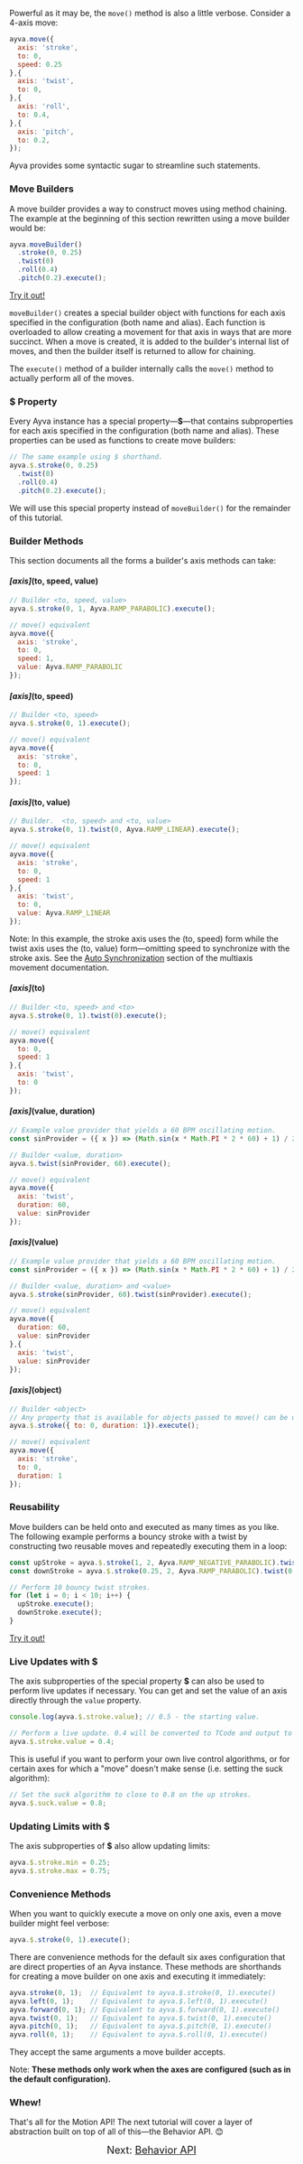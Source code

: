 Powerful as it may be, the ```move()``` method is also a little verbose. Consider a 4-axis move:

```javascript
ayva.move({
  axis: 'stroke',
  to: 0,
  speed: 0.25
},{
  axis: 'twist',
  to: 0,
},{
  axis: 'roll',
  to: 0.4,
},{
  axis: 'pitch',
  to: 0.2,
});
```

Ayva provides some syntactic sugar to streamline such statements.

### Move Builders

A move builder provides a way to construct moves using method chaining. The example at the beginning
of this section rewritten using a move builder would be:

```javascript
ayva.moveBuilder()
  .stroke(0, 0.25)
  .twist(0)
  .roll(0.4)
  .pitch(0.2).execute();
```

<a href="./tutorial-examples/move-builder-example-1.html" target="_blank">Try it out!</a>

```moveBuilder()``` creates a special builder object with functions for each axis specified in the configuration (both name and alias).
Each function is overloaded to allow creating a movement for that axis in ways that are more succinct. When a move is created, it is 
added to the builder's internal list of  moves, and then the builder itself is returned to allow for chaining.

The ```execute()``` method of a builder internally calls the ```move()``` method to actually perform all of the moves.

### $ Property
Every Ayva instance has a special property—__$__—that contains subproperties for each axis specified in the configuration (both name and alias).
These properties can be used as functions to create move builders:

```javascript
// The same example using $ shorthand.
ayva.$.stroke(0, 0.25)
  .twist(0)
  .roll(0.4)
  .pitch(0.2).execute();
```

We will use this special property instead of ```moveBuilder()``` for the remainder of this tutorial.

### Builder Methods

This section documents all the forms a builder's axis methods can take:

<h4><i>[axis]</i>(to, speed, value)</h4>

```javascript
// Builder <to, speed, value>
ayva.$.stroke(0, 1, Ayva.RAMP_PARABOLIC).execute();

// move() equivalent
ayva.move({
  axis: 'stroke',
  to: 0,
  speed: 1,
  value: Ayva.RAMP_PARABOLIC
});
```

<h4 class="pad-20"><i>[axis]</i>(to, speed)</h4>

```javascript
// Builder <to, speed>
ayva.$.stroke(0, 1).execute();

// move() equivalent
ayva.move({
  axis: 'stroke',
  to: 0,
  speed: 1
});
```

<h4 class="pad-20"><i>[axis]</i>(to, value)</h4>

```javascript
// Builder.  <to, speed> and <to, value>
ayva.$.stroke(0, 1).twist(0, Ayva.RAMP_LINEAR).execute();

// move() equivalent
ayva.move({
  axis: 'stroke',
  to: 0,
  speed: 1
},{
  axis: 'twist',
  to: 0,
  value: Ayva.RAMP_LINEAR
});
```
Note: In this example, the stroke axis uses the (to, speed) form while the twist axis uses the (to, value) form—omitting speed to synchronize
with the stroke axis. See the <a href="./tutorial-motion-api-multiaxis.html#auto-sync" target="_blank">Auto Synchronization</a> section
of the multiaxis movement documentation.

<h4 class="pad-20"><i>[axis]</i>(to)</h4>

```javascript
// Builder <to, speed> and <to>
ayva.$.stroke(0, 1).twist(0).execute();

// move() equivalent
ayva.move({
  to: 0,
  speed: 1
},{
  axis: 'twist',
  to: 0
});
```

<h4 class="pad-20"><i>[axis]</i>(value, duration)</h4>

```javascript
// Example value provider that yields a 60 BPM oscillating motion.
const sinProvider = ({ x }) => (Math.sin(x * Math.PI * 2 * 60) + 1) / 2; 

// Builder <value, duration>
ayva.$.twist(sinProvider, 60).execute();

// move() equivalent
ayva.move({
  axis: 'twist',
  duration: 60,
  value: sinProvider
});
```

<h4 class="pad-20"><i>[axis]</i>(value)</h4>

```javascript
// Example value provider that yields a 60 BPM oscillating motion.
const sinProvider = ({ x }) => (Math.sin(x * Math.PI * 2 * 60) + 1) / 2;

// Builder <value, duration> and <value>
ayva.$.stroke(sinProvider, 60).twist(sinProvider).execute();

// move() equivalent
ayva.move({
  duration: 60,
  value: sinProvider
},{
  axis: 'twist',
  value: sinProvider
});
```

<h4 class="pad-20"><i>[axis]</i>(object)</h4>

```javascript
// Builder <object>
// Any property that is available for objects passed to move() can be used here as well (except for 'axis')
ayva.$.stroke({ to: 0, duration: 1}).execute();

// move() equivalent
ayva.move({
  axis: 'stroke',
  to: 0,
  duration: 1
});
```

### Reusability

Move builders can be held onto and executed as many times as you like. The following example performs
a bouncy stroke with a twist by constructing two reusable moves and repeatedly executing them in a loop:

```javascript
const upStroke = ayva.$.stroke(1, 2, Ayva.RAMP_NEGATIVE_PARABOLIC).twist(0.25);
const downStroke = ayva.$.stroke(0.25, 2, Ayva.RAMP_PARABOLIC).twist(0.75);

// Perform 10 bouncy twist strokes.
for (let i = 0; i < 10; i++) {
  upStroke.execute();
  downStroke.execute();
}
```
<a href="./tutorial-examples/move-builder-bounce-example.html" target="_blank">Try it out!</a>

### Live Updates with $

The axis subproperties of the special property __$__ can also be used to perform live updates if necessary.
You can get and set the value of an axis directly through the ```value``` property.

```javascript
console.log(ayva.$.stroke.value); // 0.5 - the starting value.

// Perform a live update. 0.4 will be converted to TCode and output to the device immediately.
ayva.$.stroke.value = 0.4;
```

This is useful if you want to perform your own live control algorithms, 
or for certain axes for which a "move" doesn't make sense (i.e. setting the suck algorithm):

```javascript
// Set the suck algorithm to close to 0.8 on the up strokes.
ayva.$.suck.value = 0.8;
```

### Updating Limits with $

The axis subproperties of __$__ also allow updating limits:

```javascript
ayva.$.stroke.min = 0.25;
ayva.$.stroke.max = 0.75;
```

### Convenience Methods
When you want to quickly execute a move on only one axis, even a move builder might feel verbose:

```javascript
ayva.$.stroke(0, 1).execute();
```

There are convenience methods for the default six axes configuration that are direct properties of an Ayva instance.
These methods are shorthands for creating a move builder on one axis and executing it immediately:

```javascript
ayva.stroke(0, 1);  // Equivalent to ayva.$.stroke(0, 1).execute()
ayva.left(0, 1);    // Equivalent to ayva.$.left(0, 1).execute()  
ayva.forward(0, 1); // Equivalent to ayva.$.forward(0, 1).execute()
ayva.twist(0, 1);   // Equivalent to ayva.$.twist(0, 1).execute()
ayva.pitch(0, 1);   // Equivalent to ayva.$.pitch(0, 1).execute()
ayva.roll(0, 1);    // Equivalent to ayva.$.roll(0, 1).execute()
```

They accept the same arguments a move builder accepts.  

Note: __These methods only work when the axes are configured (such as in the default configuration).__

### Whew!

That's all for the Motion API! The next tutorial will cover a layer of abstraction built on top of all of this—the Behavior API. 😊

<div style="text-align: center; font-size: 18px">Next: <a href="./tutorial-behavior-api.html">Behavior API</a></div>



